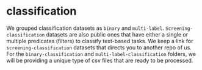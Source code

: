 # classification

We grouped classification datasets as `binary` and `multi-label`. `Screening-classification` datasets are also public ones 
that have either a single or multiple predicates (filters) to classify text-based tasks. We keep a link for `screening-classification` datasets that directs you to another repo of us. For the `binary-classification` and `multi-label-classification` folders, we will be providing a unique type of csv files that are ready to be processed.

